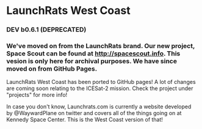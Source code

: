 # LaunchRats West Coast
### DEV b0.6.1 (DEPRECATED)
### We've moved on from the LaunchRats brand. Our new project, Space Scout can be found at http://spacescout.info. This vesion is only here for archival purposes. We have since moved on from GitHub Pages.


LaunchRats West Coast has been ported to GitHub pages! A lot of changes are coming soon relating to the ICESat-2 mission. Check the project under "projects" for more info!

In case you don't know, Launchrats.com is currently a website developed by @WaywardPlane on twitter and covers all of the things going on at Kennedy Space Center. This is the West Coast version of that!
